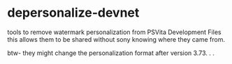 # depersonalize-devnet
tools to remove watermark personalization from PSVita Development Files
this allows them to be shared without sony knowing where they came from.

btw- they might change the personalization format after version 3.73. . . 
